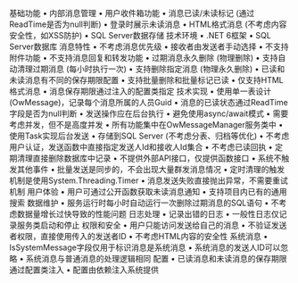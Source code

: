﻿基础功能
•	内部消息管理
•	用户收件箱功能
•	消息已读/未读标记 (通过ReadTime是否为null判断)
•	登录时展示未读消息
•	HTML格式消息 (不考虑内容安全性，如XSS防护)
•	SQL Server数据存储
技术环境
•	.NET 6框架
•	SQL Server数据库
消息特性
•	不考虑消息优先级
•	接收者由发送者手动选择
•	不支持附件功能
•	不支持消息回复和转发功能
•	过期消息永久删除 (物理删除)
•	支持自动清理过期消息 (每小时执行一次)
•	支持删除指定消息 (物理永久删除)
•	已读和未读消息有不同的保存期限配置
•	支持批量删除和批量标记已读
•	仅支持HTML格式消息
•	消息保存期限通过注入的配置类指定
技术实现
•	使用单一表设计 (OwMessage)，记录每个消息所属的人员Guid
•	消息的已读状态通过ReadTime字段是否为null判断
•	发送操作应在后台执行
•	避免使用async/await模式
•	需要考虑并发，但不是高度并发
•	所有功能集中在OwMessageManager服务类中
•	使用Task实现后台发送
•	存储到SQL Server (不考虑分表、归档等优化)
•	不考虑用户认证，发送函数中直接指定发送人Id和接收人Id集合
•	不考虑已读回执
•	定期清理直接删除数据库中记录
•	不提供外部API接口，仅提供函数接口
•	系统不触发其他事件
•	批量发送是同步的，不会出现大量群发消息情况
•	定时清理的触发机制是使用System.Threading.Timer
•	消息发送失败直接抛出异常，不需要重试机制
用户体验
•	用户可通过公开函数获取未读消息通知
•	支持项目内已有的通用搜索
数据维护
•	服务运行时每小时自动运行一次删除过期消息的SQL语句
•	不考虑数据量增长过快导致的性能问题
日志处理
•	记录出错的日志
•	一般性日志仅记录服务类启动和停止
权限和安全
•	用户只能访问发送给自己的消息
•	不验证发送者权限，直接使用传入的发送者ID
•	不考虑HTML内容的安全性
系统消息
•	IsSystemMessage字段仅用于标识消息是系统消息
•	系统消息的发送人ID可以忽略
•	系统消息与普通消息的处理逻辑相同
配置
•	已读消息和未读消息的保存期限通过配置类注入
•	配置由依赖注入系统提供